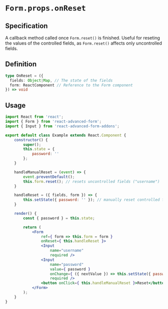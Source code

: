 # `Form.props.onReset`

## Specification
A callback method called once `Form.reset()` is finished. Useful for reseting the values of the controlled fields, as `Form.reset()` affects only uncontrolled fields.

## Definition
```ts
type OnReset = ({
  fields: Object|Map, // The state of the fields
  form: ReactComponent // Reference to the Form component
}) => void
```

## Usage
```jsx
import React from 'react';
import { Form } from 'react-advanced-form';
import { Input } from 'react-advanced-form-addons';

export default class Example extends React.Component {
    constructor() {
        super();
        this.state = {
            password: ''
        };
    }

    handleManualReset = (event) => {
        event.preventDefault();
        this.form.reset(); // resets uncontrolled fields ("username")
    }

    handleReset = ({ fields, form }) => {
        this.setState({ password: '' }); // manually reset controlled fields ("password")
    }

    render() {
        const { password } = this.state;

        return (
            <Form
                ref={ form => this.form = form }
                onReset={ this.handleReset }>
                <Input
                    name="username"
                    required />
                <Input
                    name="password"
                    value={ password }
                    onChange={ ({ nextValue }) => this.setState({ password: nextValue }) }
                    required />
                <button onClick={ this.handleManualReset }>Reset</button>
            </Form>
        );
    }
}
```
